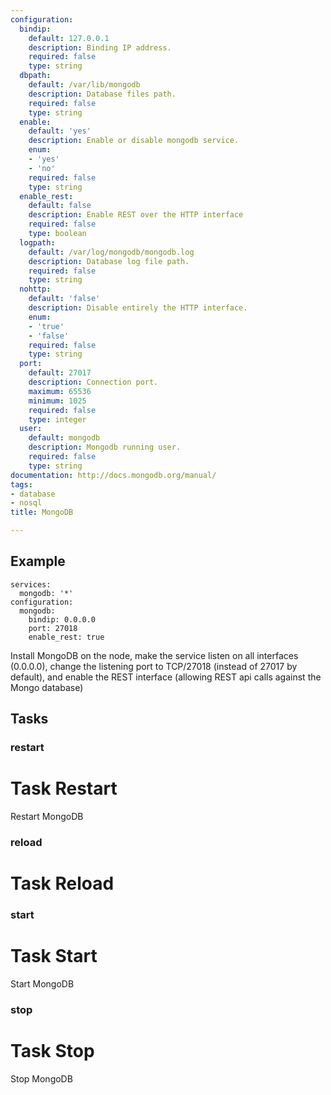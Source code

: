 ```yaml
---
configuration:
  bindip:
    default: 127.0.0.1
    description: Binding IP address.
    required: false
    type: string
  dbpath:
    default: /var/lib/mongodb
    description: Database files path.
    required: false
    type: string
  enable:
    default: 'yes'
    description: Enable or disable mongodb service.
    enum:
    - 'yes'
    - 'no'
    required: false
    type: string
  enable_rest:
    default: false
    description: Enable REST over the HTTP interface
    required: false
    type: boolean
  logpath:
    default: /var/log/mongodb/mongodb.log
    description: Database log file path.
    required: false
    type: string
  nohttp:
    default: 'false'
    description: Disable entirely the HTTP interface.
    enum:
    - 'true'
    - 'false'
    required: false
    type: string
  port:
    default: 27017
    description: Connection port.
    maximum: 65536
    minimum: 1025
    required: false
    type: integer
  user:
    default: mongodb
    description: Mongodb running user.
    required: false
    type: string
documentation: http://docs.mongodb.org/manual/
tags:
- database
- nosql
title: MongoDB

---
```


## Example

    services:
      mongodb: '*'
    configuration:
      mongodb:
        bindip: 0.0.0.0
        port: 27018
        enable_rest: true

Install MongoDB on the node, make the service listen on all interfaces (0.0.0.0), change the listening port to TCP/27018 (instead of 27017 by default), and enable the REST interface (allowing REST api calls against the Mongo database)
## Tasks
### restart
# Task Restart

Restart MongoDB

### reload
# Task Reload

### start
# Task Start

Start MongoDB

### stop
# Task Stop

Stop MongoDB
